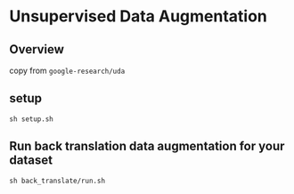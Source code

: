 # Unsupervised Data Augmentation

## Overview
copy from `google-research/uda`

## setup

`sh setup.sh`

## Run back translation data augmentation for your dataset

`sh back_translate/run.sh`